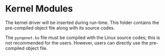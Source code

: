 # Kernel Modules

The kernel driver will be inserted during run-time. This folder contains
the pre-compiled object file along with its source codes.

The `pynqenet.ko` file must be compiled with the Linux source codes; this 
is not recommended for the users. However, users can directly use the 
pre-compiled object file.
